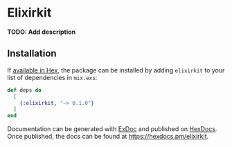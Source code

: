 # Elixirkit

**TODO: Add description**

## Installation

If [available in Hex](https://hex.pm/docs/publish), the package can be installed
by adding `elixirkit` to your list of dependencies in `mix.exs`:

```elixir
def deps do
  [
    {:elixirkit, "~> 0.1.0"}
  ]
end
```

Documentation can be generated with [ExDoc](https://github.com/elixir-lang/ex_doc)
and published on [HexDocs](https://hexdocs.pm). Once published, the docs can
be found at <https://hexdocs.pm/elixirkit>.

